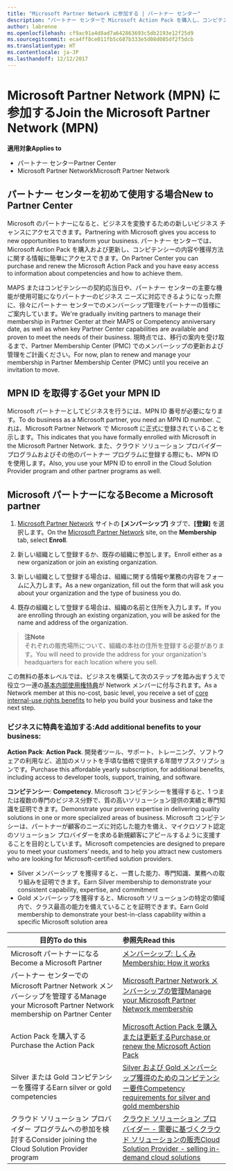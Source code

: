 ```yaml
---
title: "Microsoft Partner Network に参加する | パートナー センター"
description: "パートナー センターで Microsoft Action Pack を購入し、コンピテンシーを獲得しましょう"
author: labrenne
ms.openlocfilehash: cf9ac91a4d8ad7a642863693c5db2193e12f25d9
ms.sourcegitcommit: eca4ff8ce011fb5c687b333e5d08d085df2f5dcb
ms.translationtype: HT
ms.contentlocale: ja-JP
ms.lasthandoff: 12/12/2017
---
```

# <a name="join-the-microsoft-partner-network-mpn"></a><span data-ttu-id="5d22a-103">Microsoft Partner Network (MPN) に参加する</span><span class="sxs-lookup"><span data-stu-id="5d22a-103">Join the Microsoft Partner Network (MPN)</span></span>

**<span data-ttu-id="5d22a-104">適用対象</span><span class="sxs-lookup"><span data-stu-id="5d22a-104">Applies to</span></span>**

-  <span data-ttu-id="5d22a-105">パートナー センター</span><span class="sxs-lookup"><span data-stu-id="5d22a-105">Partner Center</span></span>
-  <span data-ttu-id="5d22a-106">Microsoft Partner Network</span><span class="sxs-lookup"><span data-stu-id="5d22a-106">Microsoft Partner Network</span></span>

## <a name="new-to-partner-center"></a><span data-ttu-id="5d22a-107">パートナー センターを初めて使用する場合</span><span class="sxs-lookup"><span data-stu-id="5d22a-107">New to Partner Center</span></span>

 <span data-ttu-id="5d22a-108">Microsoft のパートナーになると、ビジネスを変換するための新しいビジネス チャンスにアクセスできます。</span><span class="sxs-lookup"><span data-stu-id="5d22a-108">Partnering with Microsoft gives you access to new opportunities to transform your business.</span></span> <span data-ttu-id="5d22a-109">パートナー センターでは、Microsoft Action Pack を購入および更新し、コンピテンシーの内容や獲得方法に関する情報に簡単にアクセスできます。</span><span class="sxs-lookup"><span data-stu-id="5d22a-109">On Partner Center you can purchase and renew the Microsoft Action Pack and you have easy access to information about competencies and how to achieve them.</span></span>

 <span data-ttu-id="5d22a-110">MAPS またはコンピテンシーの契約応当日や、パートナー センターの主要な機能が使用可能になりパートナーのビジネス ニーズに対応できるようになった際に、徐々にパートナー センターでのメンバーシップ管理をパートナーの皆様にご案内しています。</span><span class="sxs-lookup"><span data-stu-id="5d22a-110">We're gradually inviting partners to manage their membership in Partner Center at their MAPS or Competency anniversary date, as well as when key Partner Center capabilities are available and proven to meet the needs of their business.</span></span>  <span data-ttu-id="5d22a-111">現時点では、移行の案内を受け取るまで、Partner Membership Center (PMC) でのメンバーシップの更新および管理をご計画ください。</span><span class="sxs-lookup"><span data-stu-id="5d22a-111">For now, plan to renew and manage your membership in Partner Membership Center (PMC) until you receive an invitation to move.</span></span>

## <a name="get-your-mpn-id"></a><span data-ttu-id="5d22a-112">MPN ID を取得する</span><span class="sxs-lookup"><span data-stu-id="5d22a-112">Get your MPN ID</span></span>

<span data-ttu-id="5d22a-113">Microsoft パートナーとしてビジネスを行うには、MPN ID 番号が必要になります。</span><span class="sxs-lookup"><span data-stu-id="5d22a-113">To do business as a Microsoft partner, you need an MPN ID number.</span></span> <span data-ttu-id="5d22a-114">これは、Microsoft Partner Network で Microsoft に正式に登録されていることを示します。</span><span class="sxs-lookup"><span data-stu-id="5d22a-114">This indicates that you have formally enrolled with Microsoft in the Microsoft Partner Network.</span></span> <span data-ttu-id="5d22a-115">また、クラウド ソリューション プロバイダー プログラムおよびその他のパートナー プログラムに登録する際にも、MPN ID を使用します。</span><span class="sxs-lookup"><span data-stu-id="5d22a-115">Also, you use your MPN ID to enroll in the Cloud Solution Provider program and other partner programs as well.</span></span>  

## <a name="become-a-microsoft-partner"></a><span data-ttu-id="5d22a-116">Microsoft パートナーになる</span><span class="sxs-lookup"><span data-stu-id="5d22a-116">Become a Microsoft partner</span></span>

1.  <span data-ttu-id="5d22a-117">[Microsoft Partner Network](https://partner.microsoft.com/en-us/membership) サイトの **[メンバーシップ]** タブで、**[登録]** を選択します。</span><span class="sxs-lookup"><span data-stu-id="5d22a-117">On the [Microsoft Partner Network](https://partner.microsoft.com/en-us/membership) site, on the **Membership** tab, select **Enroll**.</span></span> 

2.  <span data-ttu-id="5d22a-118">新しい組織として登録するか、既存の組織に参加します。</span><span class="sxs-lookup"><span data-stu-id="5d22a-118">Enroll either as a new organization or join an existing organization.</span></span>

3.  <span data-ttu-id="5d22a-119">新しい組織として登録する場合は、組織に関する情報や業務の内容をフォームに入力します。</span><span class="sxs-lookup"><span data-stu-id="5d22a-119">As a new organization, fill out the form that will ask you about your organization and the type of business you do.</span></span>

4.  <span data-ttu-id="5d22a-120">既存の組織として登録する場合は、組織の名前と住所を入力します。</span><span class="sxs-lookup"><span data-stu-id="5d22a-120">If you are enrolling through an existing organization, you will be asked for the name and address of the organization.</span></span>

>**<span data-ttu-id="5d22a-121">注</span><span class="sxs-lookup"><span data-stu-id="5d22a-121">Note</span></span>**<br> <span data-ttu-id="5d22a-122">それぞれの販売場所について、組織の本社の住所を登録する必要があります。</span><span class="sxs-lookup"><span data-stu-id="5d22a-122">You will need to provide the address for your organization's headquarters for each location where you sell.</span></span>

<span data-ttu-id="5d22a-123">この無料の基本レベルでは、ビジネスを構築して次のステップを踏み出すうえで役立つ一連の[基本内部使用権特典](https://partner.microsoft.com/membership/core-benefits)が Network メンバーに付与されます。</span><span class="sxs-lookup"><span data-stu-id="5d22a-123">As a Network member at this no-cost, basic level, you receive a set of [core internal-use rights benefits](https://partner.microsoft.com/membership/core-benefits) to help you build your business and take the next step.</span></span> 

### <a name="add-additional-benefits-to-your-business"></a><span data-ttu-id="5d22a-124">ビジネスに特典を追加する:</span><span class="sxs-lookup"><span data-stu-id="5d22a-124">Add additional benefits to your business:</span></span> 

<span data-ttu-id="5d22a-125">**Action Pack**: </span><span class="sxs-lookup"><span data-stu-id="5d22a-125">**Action Pack**.</span></span> <span data-ttu-id="5d22a-126">開発者ツール、サポート、トレーニング、ソフトウェアの利用など、追加のメリットを手頃な価格で提供する年間サブスクリプションです。</span><span class="sxs-lookup"><span data-stu-id="5d22a-126">Purchase this affordable yearly subscription, for additional benefits, including access to developer tools, support, training, and software.</span></span>

<span data-ttu-id="5d22a-127">**コンピテンシー**: </span><span class="sxs-lookup"><span data-stu-id="5d22a-127">**Competency**.</span></span> <span data-ttu-id="5d22a-128">Microsoft コンピテンシーを獲得すると、1 つまたは複数の専門のビジネス分野で、質の高いソリューション提供の実績と専門知識を証明できます。</span><span class="sxs-lookup"><span data-stu-id="5d22a-128">Demonstrate your proven expertise in delivering quality solutions in one or more specialized areas of business.</span></span> <span data-ttu-id="5d22a-129">Microsoft コンピテンシーは、パートナーが顧客のニーズに対応した能力を備え、マイクロソフト認定のソリューション プロバイダーを求める新規顧客にアピールするように支援することを目的としています。</span><span class="sxs-lookup"><span data-stu-id="5d22a-129">Microsoft competencies are designed to prepare you to meet your customers’ needs, and to help you attract new customers who are looking for Microsoft-certified solution providers.</span></span> 

- <span data-ttu-id="5d22a-130">Silver メンバーシップ を獲得すると、一貫した能力、専門知識、業務への取り組みを証明できます。</span><span class="sxs-lookup"><span data-stu-id="5d22a-130">Earn Silver membership to demonstrate your consistent capability, expertise, and commitment</span></span>
- <span data-ttu-id="5d22a-131">Gold メンバーシップを獲得すると、Microsoft ソリューションの特定の領域内で、クラス最高の能力を備えていることを証明できます。</span><span class="sxs-lookup"><span data-stu-id="5d22a-131">Earn Gold membership to demonstrate your best-in-class capability within a specific Microsoft solution area</span></span>

|**<span data-ttu-id="5d22a-132">目的</span><span class="sxs-lookup"><span data-stu-id="5d22a-132">To do this</span></span>**   |**<span data-ttu-id="5d22a-133">参照先</span><span class="sxs-lookup"><span data-stu-id="5d22a-133">Read this</span></span>**   |
|------------------|:---------------|
|<span data-ttu-id="5d22a-134">Microsoft パートナーになる</span><span class="sxs-lookup"><span data-stu-id="5d22a-134">Become a Microsoft Partner</span></span>|[<span data-ttu-id="5d22a-135">メンバーシップ: しくみ</span><span class="sxs-lookup"><span data-stu-id="5d22a-135">Membership: How it works</span></span>](https://partner.microsoft.com/membership/how-it-works)|
<span data-ttu-id="5d22a-136">パートナー センターでの Microsoft Partner Network メンバーシップを管理する</span><span class="sxs-lookup"><span data-stu-id="5d22a-136">Manage your Microsoft Partner Network membership on Partner Center</span></span>   |[<span data-ttu-id="5d22a-137">Microsoft Partner Network メンバーシップの管理</span><span class="sxs-lookup"><span data-stu-id="5d22a-137">Manage your Microsoft Partner Network membership</span></span>](mpn-overview.md)
|<span data-ttu-id="5d22a-138">Action Pack を購入する</span><span class="sxs-lookup"><span data-stu-id="5d22a-138">Purchase the Action Pack</span></span>   |[<span data-ttu-id="5d22a-139">Microsoft Action Pack を購入または更新する</span><span class="sxs-lookup"><span data-stu-id="5d22a-139">Purchase or renew the Microsoft Action Pack</span></span>](https://msdn.microsoft.com/partner-center/mpn-get-action-pack)|
|<span data-ttu-id="5d22a-140">Silver または Gold コンピテンシーを獲得する</span><span class="sxs-lookup"><span data-stu-id="5d22a-140">Earn silver or gold competencies</span></span>   |[<span data-ttu-id="5d22a-141">Silver および Gold メンバーシップ獲得のためのコンピテンシー要件</span><span class="sxs-lookup"><span data-stu-id="5d22a-141">Competency requirements for silver and gold membership</span></span>](https://msdn.microsoft.com/en-us/partner-center/learn-about-competencies)|
|<span data-ttu-id="5d22a-142">クラウド ソリューション プロバイダー プログラムへの参加を検討する</span><span class="sxs-lookup"><span data-stu-id="5d22a-142">Consider joining the Cloud Solution Provider program</span></span>|[<span data-ttu-id="5d22a-143">クラウド ソリューション プロバイダー - 需要に基づくクラウド ソリューションの販売</span><span class="sxs-lookup"><span data-stu-id="5d22a-143">Cloud Solution Provider - selling in-demand cloud solutions</span></span>](csp-overview.md)|
